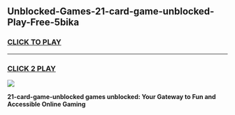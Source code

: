 
## Unblocked-Games-21-card-game-unblocked-Play-Free-5bika
<h3>
<a href="https://premium76.site?title=21-card-game-unblocked&ref=09A">CLICK TO PLAY</a></h3>
<hr>

<h3>
<a href="https://premium76.site?title=21-card-game-unblocked&ref=09A">CLICK 2 PLAY</a>
  
</h3>

<a href="https://premium76.site?title=21-card-game-unblocked&ref=09A"><img src="https://clearcache.store/games.png"></a>


**21-card-game-unblocked games unblocked: Your Gateway to Fun and Accessible Online Gaming**
